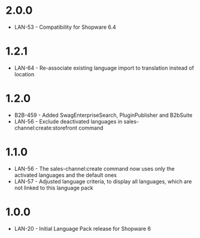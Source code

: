 # 2.0.0
- LAN-53 - Compatibility for Shopware 6.4

# 1.2.1
- LAN-64 - Re-associate existing language import to translation instead of location

# 1.2.0
- B2B-459 - Added SwagEnterpriseSearch, PluginPublisher and B2bSuite
- LAN-56 - Exclude deactivated languages in sales-channel:create:storefront command

# 1.1.0
- LAN-56 - The sales-channel:create command now uses only the activated languages and the default ones
- LAN-57 - Adjusted language criteria, to display all languages, which are not linked to this language pack

# 1.0.0
- LAN-20 - Initial Language Pack release for Shopware 6
